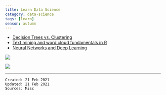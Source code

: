 ```yaml
---
title: Learn Data Science
category: data-science
tags: [learn]
season: autumn
---
```


* [Decision Trees vs. Clustering](http://blog.data-miners.com/2008/10/decision-trees-and-clustering.html)
* [Text mining and word cloud fundamentals in R](http://www.sthda.com/english/wiki/text-mining-and-word-cloud-fundamentals-in-r-5-simple-steps-you-should-know)
* [Neural Networks and Deep Learning](http://neuralnetworksanddeeplearning.com/chap2.html)

![](../assets/src/become-effective-data-scientist.png)

![](../assets/src/machine-learning.jpeg)

---

    Created: 21 Feb 2021
    Updated: 21 Feb 2021
    Sources: Misc

